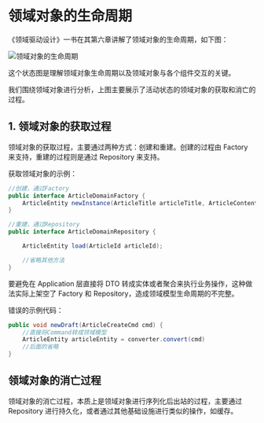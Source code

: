 # 领域对象的生命周期

《领域驱动设计》一书在其第六章讲解了领域对象的生命周期，如下图：

![领域对象的生命周期](/images/2/ct.006.png)

这个状态图是理解领域对象生命周期以及领域对象与各个组件交互的关键。

我们围绕领域对象进行分析，上图主要展示了活动状态的领域对象的获取和消亡的过程。

## 1. 领域对象的获取过程

领域对象的获取过程，主要通过两种方式：创建和重建。创建的过程由 Factory 来支持，重建的过程则是通过 Repository 来支持。

获取领域对象的示例：

```java
//创建，通过Factory
public interface ArticleDomainFactory {
    ArticleEntity newInstance(ArticleTitle articleTitle, ArticleContent articleContent);
}

//重建，通过Repository
public interface ArticleDomainRepository {

    ArticleEntity load(ArticleId articleId);

    //省略其他方法
}
```

要避免在 Application 层直接将 DTO 转成实体或者聚合来执行业务操作，这种做法实际上架空了 Factory 和 Repository，造成领域模型生命周期的不完整。

错误的示例代码：

```java
public void newDraft(ArticleCreateCmd cmd) {
    //直接将Command转成领域模型
    ArticleEntity articleEntity = converter.convert(cmd)
    //后面的省略
}
```

## 领域对象的消亡过程

领域对象的消亡过程，本质上是领域对象进行序列化后出站的过程，主要通过 Repository 进行持久化，或者通过其他基础设施进行类似的操作，如缓存。

<!--@include: ../footer.md-->
